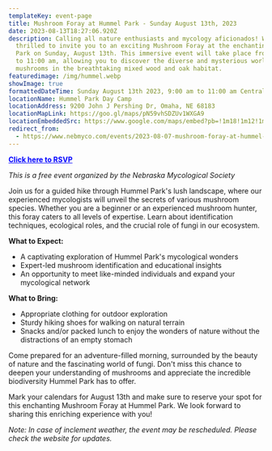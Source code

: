 ```yaml
---
templateKey: event-page
title: Mushroom Foray at Hummel Park - Sunday August 13th, 2023
date: 2023-08-13T18:27:06.920Z
description: Calling all nature enthusiasts and mycology aficionados! We are
  thrilled to invite you to an exciting Mushroom Foray at the enchanting Hummel
  Park on Sunday, August 13th. This immersive event will take place from 9:00 am
  to 11:00 am, allowing you to discover the diverse and mysterious world of
  mushrooms in the breathtaking mixed wood and oak habitat.
featuredimage: /img/hummel.webp
showImage: true
formattedDateTime: Sunday August 13th 2023, 9:00 am to 11:00 am Central
locationName: Hummel Park Day Camp
locationAddress: 9200 John J Pershing Dr, Omaha, NE 68183
locationMapLink: https://goo.gl/maps/pN59vhSDZUv1WXGA9
locationEmbeddedSrc: https://www.google.com/maps/embed?pb=!1m18!1m12!1m3!1d483.0374158091107!2d-95.9585387955592!3d41.37355641617661!2m3!1f0!2f0!3f0!3m2!1i1024!2i768!4f13.1!3m3!1m2!1s0x8793911445763e13%3A0xdf80fd9cb38d8c57!2sHummel%20Park%20Day%20Camp!5e1!3m2!1sen!2sus!4v1691433568691!5m2!1sen!2sus
redirect_from:
  - https://www.nebmyco.com/events/2023-08-07-mushroom-foray-at-hummel-park-august-2023/
---
```

<a style="color:blue;font-weight:bold" target="_blank" href="https://forms.gle/h7jFqE55ZuemRx7Z6">Click here to RSVP</a>

*This is a free event organized by the Nebraska Mycological Society*

Join us for a guided hike through Hummel Park's lush landscape, where our experienced mycologists will unveil the secrets of various mushroom species. Whether you are a beginner or an experienced mushroom hunter, this foray caters to all levels of expertise. Learn about identification techniques, ecological roles, and the crucial role of fungi in our ecosystem.

**What to Expect:**

* A captivating exploration of Hummel Park's mycological wonders
* Expert-led mushroom identification and educational insights
* An opportunity to meet like-minded individuals and expand your mycological network

**What to Bring:**

* Appropriate clothing for outdoor exploration
* Sturdy hiking shoes for walking on natural terrain
* S﻿nacks and/or packed lunch to enjoy the wonders of nature without the distractions of an empty stomach

Come prepared for an adventure-filled morning, surrounded by the beauty of nature and the fascinating world of fungi. Don't miss this chance to deepen your understanding of mushrooms and appreciate the incredible biodiversity Hummel Park has to offer.

Mark your calendars for August 13th and make sure to reserve your spot for this enchanting Mushroom Foray at Hummel Park. We look forward to sharing this enriching experience with you!

*Note: In case of inclement weather, the event may be rescheduled. Please check the website for updates.*